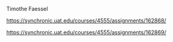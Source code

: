 Timothe Faessel

https://synchronic.uat.edu/courses/4555/assignments/162868/

https://synchronic.uat.edu/courses/4555/assignments/162869/
